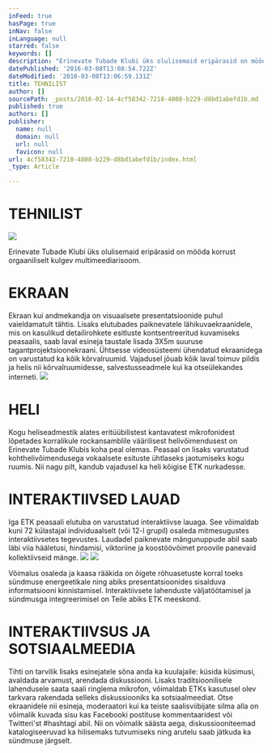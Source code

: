 ```yaml
---
inFeed: true
hasPage: true
inNav: false
inLanguage: null
starred: false
keywords: []
description: "Erinevate Tubade Klubi üks olulisemaid eripärasid on mööda korrust orgaaniliselt kulgev multimeediarisoom. \_"
datePublished: '2016-03-08T13:08:54.722Z'
dateModified: '2016-03-08T13:06:59.131Z'
title: TEHNILIST
author: []
sourcePath: _posts/2016-02-14-4cf58342-7218-4808-b229-d8bd1abefd1b.md
published: true
authors: []
publisher:
  name: null
  domain: null
  url: null
  favicon: null
url: 4cf58342-7218-4808-b229-d8bd1abefd1b/index.html
_type: Article

---
```

# TEHNILIST
![](https://s3-us-west-2.amazonaws.com/the-grid-img/p/f45e3d83fbacf6d1701483997d495731df1b8dc6.jpg)

Erinevate Tubade Klubi üks olulisemaid eripärasid on mööda korrust orgaaniliselt kulgev multimeediarisoom.  

# EKRAAN

Ekraan kui andmekandja on visuaalsete presentatsioonide puhul vaieldamatult tähtis. Lisaks elutubades paiknevatele  lähikuvaekraanidele, mis on kasulikud detailirohkete esitluste kontsentreeritud kuvamiseks peasaalis, saab laval esineja taustale lisada 3X5m suuruse tagantprojektsioonekraani. Ühtsesse videosüsteemi ühendatud ekraanidega on varustatud ka kõik kõrvalruumid. Vajadusel jõuab kõik laval toimuv pildis ja helis nii kõrvalruumidesse, salvestusseadmele kui ka otseülekandes interneti.
![](https://the-grid-user-content.s3-us-west-2.amazonaws.com/3470fdd7-54b7-40ff-a57e-0e28acd7d957.jpg)

# HELI

Kogu heliseadmestik alates eritüübilistest kantavatest mikrofonidest lõpetades korralikule rockansamblile väärilisest helivõimendusest on Erinevate Tubade Klubis koha peal olemas. Peasaal on lisaks varustatud kohthelivõimendusega vokaalsete esituste ühtlaseks jaotumiseks kogu ruumis. Nii nagu pilt, kandub vajadusel ka heli kõigise ETK nurkadesse.

# INTERAKTIIVSED LAUAD

Iga ETK peasaali elutuba on varustatud interaktiivse lauaga. See võimaldab kuni 72 külastajal individuaalselt (või 12-l grupil) osaleda mitmesugustes interaktiivsetes tegevustes. Laudadel paiknevate mängunuppude abil saab läbi viia hääletusi, hindamisi, viktoriine ja koostöövõimet proovile panevaid kollektiivseid mänge. ![](https://s3-us-west-2.amazonaws.com/the-grid-img/p/0cf51c2bf257118136cf6a587b94514f28b707ed.png)
![](https://the-grid-user-content.s3-us-west-2.amazonaws.com/03a5ce2d-ab68-4cd0-99bf-6fca3048d5b4.jpg)

Võimalus osaleda ja kaasa rääkida on õigete rõhuasetuste korral toeks 
sündmuse energeetikale ning abiks presentatsioonides sisalduva informatsiooni kinnistamisel. Interaktiivsete lahenduste 
väljatöötamisel ja sündmusga integreerimisel on Teile abiks ETK meeskond.  

# INTERAKTIIVSUS JA SOTSIAALMEEDIA

Tihti on tarvilik lisaks esinejatele sõna anda ka kuulajaile: küsida küsimusi, avaldada arvamust, arendada diskussiooni.
Lisaks traditsioonilisele lahendusele saata saali ringlema mikrofon, võimaldab ETKs kasutusel olev tarkvara rakendada
selleks diskussiooniks ka sotsiaalmeediat. Otse ekraanidele nii esineja, moderaatori kui ka teiste saalisviibijate silma alla
on võimalik kuvada sisu kas Facebooki postituse kommentaaridest või Twitteri'st \#hashtagi abil. Nii on võimalik säästa aega,
diskussiooniteemad katalogiseeruvad ka hilisemaks tutvumiseks ning arutelu saab jätkuda ka sündmuse järgselt.